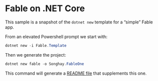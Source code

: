 # Fable on .NET Core

This sample is a snapshot of the `dotnet new` template for a “simple” Fable app.

From an elevated Powershell prompt we start with:

```ps1
dotnet new -i Fable.Template
```

Then we generate the project:

```ps1
dotnet new fable -o Songhay.FableOne
```

This command will generate a [README file](./Songhay.FableOne/README.md) that supplements this one.